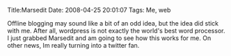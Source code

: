 Title:Marsedit
Date: 2008-04-25 20:01:07
Tags: Me, web

Offline blogging may sound like a bit of an odd idea, but the idea did stick
with me. After all, wordpress is not exactly the world's best word processor.
I just grabbed Marsedit and am going to see how this works for me. On other
news, Im really turning into a twitter fan.


